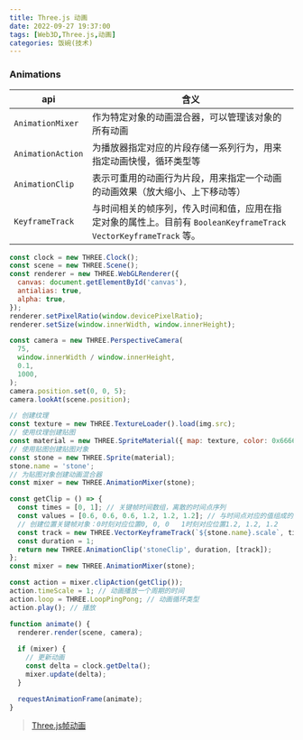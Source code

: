 ```yaml
---
title: Three.js 动画
date: 2022-09-27 19:37:00
tags: [Web3D,Three.js,动画]
categories: 饭碗(技术)
---
```


### Animations


| api | 含义 |
| --- | --- |
| `AnimationMixer` | 作为特定对象的动画混合器，可以管理该对象的所有动画 |
| `AnimationAction` | 为播放器指定对应的片段存储一系列行为，用来指定动画快慢，循环类型等 |
| `AnimationClip` | 表示可重用的动画行为片段，用来指定一个动画的动画效果（放大缩小、上下移动等） |
| `KeyframeTrack` | 与时间相关的帧序列，传入时间和值，应用在指定对象的属性上。目前有 `BooleanKeyframeTrack` `VectorKeyframeTrack` 等。 |

```js
const clock = new THREE.Clock();
const scene = new THREE.Scene();
const renderer = new THREE.WebGLRenderer({
  canvas: document.getElementById('canvas'),
  antialias: true,
  alpha: true,
});
renderer.setPixelRatio(window.devicePixelRatio);
renderer.setSize(window.innerWidth, window.innerHeight);

const camera = new THREE.PerspectiveCamera(
  75,
  window.innerWidth / window.innerHeight,
  0.1,
  1000,
);
camera.position.set(0, 0, 5);
camera.lookAt(scene.position);

// 创建纹理
const texture = new THREE.TextureLoader().load(img.src);
// 使用纹理创建贴图
const material = new THREE.SpriteMaterial({ map: texture, color: 0x666666 });
// 使用贴图创建贴图对象
const stone = new THREE.Sprite(material);
stone.name = 'stone';
// 为贴图对象创建动画混合器
const mixer = new THREE.AnimationMixer(stone);

const getClip = () => {
  const times = [0, 1]; // 关键帧时间数组，离散的时间点序列
  const values = [0.6, 0.6, 0.6, 1.2, 1.2, 1.2]; // 与时间点对应的值组成的数组
  // 创建位置关键帧对象：0时刻对应位置0, 0, 0   1时刻对应位置1.2, 1.2, 1.2
  const track = new THREE.VectorKeyframeTrack(`${stone.name}.scale`, times, values);
  const duration = 1;
  return new THREE.AnimationClip('stoneClip', duration, [track]);
};
const mixer = new THREE.AnimationMixer(stone);

const action = mixer.clipAction(getClip());
action.timeScale = 1; // 动画播放一个周期的时间
action.loop = THREE.LoopPingPong; // 动画循环类型
action.play(); // 播放

function animate() {
  renderer.render(scene, camera);
  
  if (mixer) {
    // 更新动画
    const delta = clock.getDelta();
    mixer.update(delta);
  }

  requestAnimationFrame(animate);
}
```

> [Three.js帧动画](http://www.yanhuangxueyuan.com/doc/Three.js/KeyframeTrack.html)
